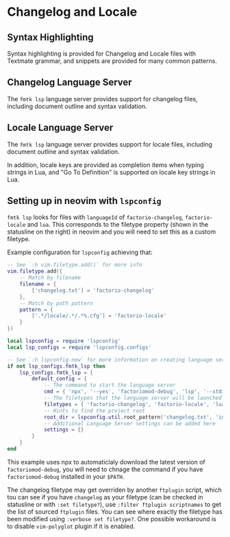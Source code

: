 # Changelog and Locale

## Syntax Highlighting

Syntax highlighting is provided for Changelog and Locale files with Textmate grammar, and snippets are provided for many common patterns.

## Changelog Language Server

The `fmtk lsp` language server provides support for changelog files, including document outline and syntax validation.

## Locale Language Server

The `fmtk lsp` language server provides support for locale files, including document outline and syntax validation.

In addition, locale keys are provided as completion items when typing strings in Lua, and "Go To Definition" is supported on locale key strings in Lua.

## Setting up in neovim with `lspconfig`

`fmtk lsp` looks for files with `languageId` of `factorio-changelog`, `factorio-locale` and `lua`. This corresponds to the filetype property (shown in the statusline on the right) in neovim and you will need to set this as a custom filetype.

Example configuration for `lspconfig` achieving that:

```lua
-- See `:h vim.filetype.add()` for more info
vim.filetype.add({
    -- Match by filename
    filename = {
        ['changelog.txt'] = 'factorio-changelog'
    },
    -- Match by path pattern
    pattern = {
        ['.*/locale/.*/.*%.cfg'] = 'factorio-locale'
    }
})

local lspconfig = require 'lspconfig'
local lsp_configs = require 'lspconfig.configs'

-- See `:h lspconfig-new` for more information on creating language server configs
if not lsp_configs.fmtk_lsp then
    lsp_configs.fmtk_lsp = {
        default_config = {
            -- The command to start the language server
            cmd = { 'npx', '--yes', 'factoriomod-debug', 'lsp', '--stdio' },
            -- The filetypes that the language server will be launched for
            filetypes = { 'factorio-changelog', 'factorio-locale', 'lua' },
            -- Hints to find the project root
            root_dir = lspconfig.util.root_pattern('changelog.txt', 'info.json'),
            -- Additional Language Server settings can be added here
            settings = {}
        }
    }
end
```

This example uses npx to automaticlaly download the latest version of `factoriomod-debug`, you will need to chnage the command if you have `factoriomod-debug` installed in your `$PATH`.

The changelog filetype may get overriden by another `ftplugin` script, which tou can see if you have `changelog` as your filetype (can be checked in statusline or with `:set filetype?`), use `:filter ftplugin scriptnames` to get the list of sourced `ftplugin` files. You can see where exactly the filetype has been modified using `:verbose set filetype?`. One possible workaround is to disable `vim-polyglot` plugin if it is enabled.
